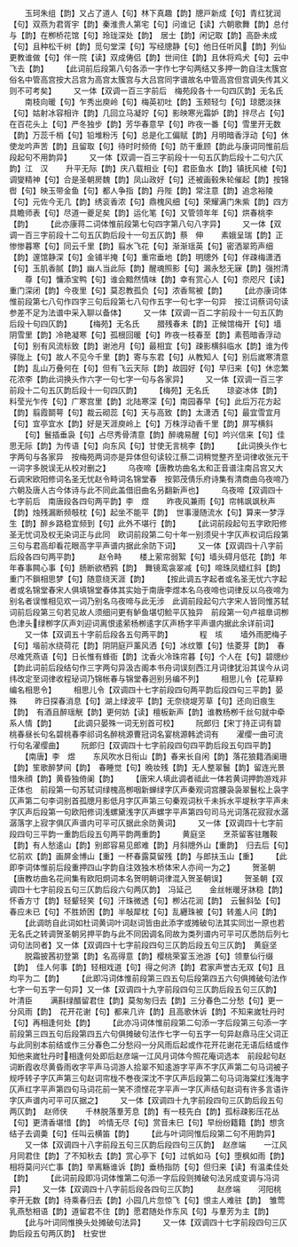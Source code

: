<!-- { "loadSidebar": true } -->
　　玉珂朱组【韵】又占了道人【句】林下真趣【韵】牕戸新成【句】青红犹润【句】双燕为君胥宇【韵】秦淮贵人第宅【句】问谁记【读】六朝歌舞【韵】总付与【韵】在栁桥花馆【句】玲珑深处【韵】　居士【韵】闲记取【韵】高卧未成【句】且种松千树【韵】觅句堂深【句】写经牕静【句】他日任听风【韵】列仙更教谁做【句】伴一院【读】双成俦侣【韵】世间住【韵】且休将鸡犬【句】云中飞去【韵】
　　【此词前后段第八句各添一字作七字句两结又多押一韵自注太簇宫俗名中管高宫按大吕宫为高宫太簇宫与大吕宫同字谱故名中管高宫但宫调失传其义则不可考矣】
　　又一体【双调一百三字前后　梅苑段各十一句四仄韵】无名氏
　　南枝向暖【句】乍秀出庾岭【句】梅英初吐【韵】玉颊轻匀【句】琼腮淡抹【句】姑射冰容相许【韵】几回立马凝竚【句】影映寒光霜妒【韵】拌尽占【句】在百花头上【句】严冬独步【韵】芳华春意早【句】昨夜一番【句】雪里开无数【韵】万蕊千梢【句】铅堆粉汚【句】总是化工偏赋【韵】月明暗香浮动【句】休使龙吟声苦【韵】且留取【句】待时时频倚【句】防干重顾【韵此与康词同惟前后段起句不用韵异】
　　又一体【双调一百三字前段十一句五仄韵后段十二句六仄韵】江　汉
　　升平无际【韵】庆八载相业【句】君臣鱼水【韵】镇抚风棱【句】调燮精神【句】合是圣朝房魏【韵】凤山政好【句】还被画毂朱轮催起【韵】按锦辔【句】映玉带金鱼【句】都人争指【韵】丹陛【韵】常注意【韵】追念裕陵【句】元佐今无几【韵】绣衮香浓【句】鼎槐风细【句】荣耀满门朱紫【韵】四方具瞻师表【句】尽道一夔足矣【韵】运化笔【句】又管领年年【句】烘春桃李【韵】
　　【此亦康蒋二词体惟前段第七句四字第八句八字异】
　　又一体【双调一百三字前段十二句五仄韵后段十一句五仄韵】蔡　伸
　　素娥呈瑞【韵】正惨惨暮寒【句】同云千里【韵】翦水飞花【句】渐渐瑶英【句】密洒翠筠声细【韵】邃馆静深【句】金铺半掩【句】重帘垂地【韵】明牕外【句】伴疎梅潇洒【句】玉肌香腻【韵】幽人当此际【韵】醒魂照影【句】漏永愁无寐【韵】强拊清
　　尊【句】慵添宝鸭【句】谁会黯然情味【韵】幸有赏心人【句】奈咫尺【读】重门深闭【韵】今夜里【句】莫忍教孤负【句】浓香鸳被【韵】
　　【此亦康词体惟前段第七八句作四字三句后段第七八句作五字一句七字一句异　按江词蔡词句读参差不足为法谱中采入聊以备体】
　　又一体【双调一百二字前段十一句五仄韵后段十句四仄韵】
　　【梅苑】无名氏
　　腊残春未【韵】正候馆梅开【句】墙阴雪里【韵】冷艳凝寒【句】孤根回暖【句】昨夜一枝春至【韵】素苞暗香浮动【句】别有风流标致【韵】谢池月【句】最相宜【句】疎影横斜临水【韵】谁为传驿陇上【句】故人不见今千里【韵】寄与东君【句】从教知人【句】别后嵗寒清意【韵】乱山万叠何在【句】但有飞云天际【韵】故园好【句】早归来【句】休恋繁花浓李【韵此词换头作六字一句七字一句与各家异】
　　又一体【双调一百三字前段十二句五仄韵后段十一句四仄韵】
　　【梅苑】无名氏
　　琼姿冰体【韵】料莹光乍传【句】广寒宫里【韵】北陆寒深【句】南园春早【句】此后万花方起【韵】翦霞鬬萼【句】裁云砌蕊【句】天与高致【韵】太潇洒【句】最宜雪宜月【句】宜亭宜水【韵】好是天涯庾岭上【句】万株浮动香千里【韵】屏写横斜
　　【句】鬟插垂袅【句】占尽秀骨清意【韵】醉魂易醒【句】吟兴信来【句】佳思无际【韵】为传语【句】向东风【句】甘使无言桃李【韵】
　　【此词换头作七字两句与各家异　按梅苑两词亦是异体但句读较江蔡二词稍觉整齐至词律收张元干一词字多脱误无从校对删之】
　　乌夜啼【唐教坊曲名太和正音谱注南吕宫又大石调宋欧阳修词名圣无忧赵令畤词名锦堂春　按郭茂倩乐府诗集有清商曲乌夜啼乃六朝及唐人古今体诗与此不同此盖借旧曲名叧翻新声也】
　　乌夜啼【双调四十七字前后　南唐段各四句两平韵】李　煜
　　昨夜风兼雨【句】帘帏飒飒秋声【韵】烛残漏断频攲枕【句】起坐不能平【韵】　世事漫随流水【句】算来一梦浮生【韵】醉乡路稳宜频到【句】此外不堪行【韵】
　　【此词前段起句五字欧阳修圣无忧词及权无染词正与此同　欧词前段第二句十年一别须臾十字仄声权词后段第三句与君高却看花眼高字平声谱内据此余防下词】
　　又一体【双调四十八字前后段各四句两平韵】　　　赵令畤
　　楼上萦帘弱絮【句】墙头碍月低花【韵】年年春事闗心事【句】肠断欲栖鸦【韵】　舞镜鸾衾翠减【句】啼珠凤蜡红斜【韵】重门不鎻相思梦【句】随意绕天涯【韵】
　　【按此调五字起者或名圣无忧六字起者或名锦堂春宋人俱填锦堂春体其实始于南唐李煜本名乌夜啼也词律反以乌夜啼为别名者误惟相见欢一词乃别名乌夜啼与此无涉　此调前段起句六字宋人皆同惟苏轼词前后段第三句若见故人须细问更有鲈鱼堪切鲙平仄独异　前段第一句卢祖臯词栁色津头绿栁字仄声刘迎词离恨逺萦杨栁逺字仄声杨字平声谱内据此余详前词】
　　又一体【双调五十字前后段各五句两平韵】　　　　程　垓
　　墙外雨肥梅子【句】堦前水绕荷花【韵】阴阴庭戸薰风洒【句】冰纹簟【句】怯菱芽【韵】　春尽难凭燕语【句】日长惟有蜂衙【韵】沈香火冷珠帘暮【句】个人在【句】碧牕纱【韵此词前后段结句作三字两句异汲古阁本书舟词误刻西江月词律犹沿其误今从词纬改定至词律收程珌词乃锦帐春与锦堂春迥别叧编不列】
　　相思儿令【花草粹编名相思令】
　　相思儿令【双调四十七字前段四句两平韵后段四句三平韵】晏　殊
　　昨日探春消息【句】湖上绿波平【韵】无奈绕堤芳草【句】还向旧痕生【韵】　有酒且醉瑶觥【韵】更何妨【读】檀板新声【韵】谁教杨栁千丝句就中牵系人情【韵】
　　【此调只晏殊一词无别首可校】
　　阮郎归【宋丁持正词有碧桃春昼长句名碧桃春李祁词名醉桃源曹冠词名宴桃源韩淲词有
　　濯缨一曲可流行句名濯缨曲】
　　阮郎归【双调四十七字前段四句四平韵后段五句四平韵】
　　【南唐】李　煜
　　东风吹水日衔山【韵】春来长自闲【韵】落花狼籍酒阑珊【韵】笙歌醉梦间【韵】　春睡觉【句】晩妆残【韵】无人整翠鬟【韵】留连光景惜朱顔【韵】黄昏独倚阑【韵】
　　【唐宋人填此调者祗此一体若黄词押韵游戏非正体也　前段第一句苏轼词绿槐高栁咽新蝉绿字仄声秦观词宫腰袅袅翠鬟松上袅字仄声第二句李词别首孤牕月影低月字仄声第三句秦观词秋千未拆水平堤秋字平声未字仄声后段第一句欧阳修词浅螺黛浅字仄声螺字平声第四句司马光词落花寂寂水潺潺落字上寂字俱仄声谱内可平可仄据此余防黄词】
　　又一体【双调四十七字前段四句三平韵一重韵后段五句两平韵两重韵】
　　黄庭坚
　　烹茶留客驻雕鞍【韵】有人愁逺山【韵】别郎容易见郎难【韵】月斜牕外山【重韵】　归去后【句】忆前欢【韵】画屏金博山【重】一杯春露莫留残【韵】与郎扶玉山【重】
　　【此即李词体惟前后段重押四山字韵自注效独木桥体宋人亦间一为之】
　　贺圣朝【唐教坊曲名花间集有欧阳炯词本名贺明朝词律混入贺圣朝误】
　　贺圣朝【双调四十七字前段五句三仄韵后段六句两仄韵】　冯延己
　　金丝帐暖牙牀稳【韵】怀香方寸【韵】轻颦轻笑【句】汗珠微透【句】栁沾花润【韵】　云鬟斜坠【句】春应未已【句】不胜娇困【韵】半敧犀枕【句】乱纒珠被【句】转羞人问【韵】
　　【此调昉自此词如杜词黄词叶词赵词皆由此添字或摊破句法其实同岀一原也若无名氏之转调贺圣朝另押平韵与此不同因调名同故为类列谱内可平可仄悉防后列七词句法同者】又一体【双调四十七字前段四句三仄韵后段五句三仄韵】　黄庭坚
　　脱霜披茜初登第【韵】名高得意【韵】樱桃荣宴玉池游【句】领羣仙行缀【韵】　佳人何事【韵】轻相戏道【句】得之何济【韵】君家声誉古无双【句】且均平为二【韵】
　　【此即冯词体惟前段第三四五句后段第四五六句俱摊破句法作七字一句五字一句异】又一体【双调四十九字前段四句三仄韵后段五句三仄韵】　叶清臣
　　满斟绿醑留君住【韵】莫匆匆归去【韵】三分春色二分愁【句】更一分风雨【韵】　花开花谢【句】都来几许【韵】且高歌休诉【韵】不知来嵗牡丹时【句】再相逢何处【韵】
　　【此亦冯词体惟前段第二句添一字后段第三句添一字前段第三四五句后段第四五六句俱摊破句法作七字一句五字一句异赵鼎马庄父词正与此同别本前结或作三分春色二分愁闷一分风雨后起或作花开花谢花无语后结或作知他来嵗牡丹时相逢何处即后赵彦端一江风月词体今照花庵词选本　前段起句赵词断霞收尽黄昏雨收字平声马词游人拾翠不知逺游字平声不字仄声第二句马词被子规呼转子字仄声第三句赵词帘栊不巻夜深沈不字仄声后段第二句马词海棠红浅海字仄声红字平声第四句马词花前一笑不须悭花字平声一字仄声结句赵词有许多言语许字仄声谱内可平可仄据之】
　　又一体【双调四十九字前段四句三仄韵后段五句两仄韵】　赵师侠
　　千林脱落羣芳息【韵】有一枝先白【韵】孤标疎影压花丛【句】更清香堪惜【韵】　吟情无尽【句】赏音未巳【句】早纷纷籍籍【韵】想贪结子去调羮【句】任叫云横笛【韵】
　　【此与叶词同惟后段第二句不用韵异】
　　又一体【双调四十八字前段五句三仄韵后段四句三仄韵】　赵彦端
　　一江风月同君住【韵】了不知秋去【韵】赏心亭下【句】过帆如马【句】堕枫如雨【韵】　相将莫问兴亡事【韵】举离觞谁诉【韵】垂杨指防【句】但归来【读】有温柔佳处【韵】
　　【此词前段即冯词体惟第二句添一字后段则摊破句法另成变调与冯词异】
　　又一体【双调四十八字前后段各四句三仄韵】　　　赵彦端
　　河阳桃李开无数【韵】待乘春归去【韵】小园几片忽惊飞【句】恨主人难驻【韵】　雏莺乳燕愁相语【韵】道留君不住【韵】愿君随处作东风【句】与羣芳为主【韵】
　　【此与叶词同惟换头处摊破句法异】
　　又一体【双调四十七字前段四句三仄韵后段五句两仄韵】　杜安世
